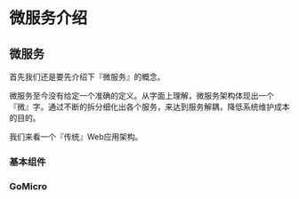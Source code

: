 # 微服务介绍

## 微服务

首先我们还是要先介绍下『微服务』的概念。

微服务至今没有给定一个准确的定义。从字面上理解，微服务架构体现出一个『微』字。通过不断的拆分细化出各个服务，来达到服务解耦，降低系统维护成本的目的。

我们来看一个『传统』Web应用架构。



### 基本组件





### GoMicro



